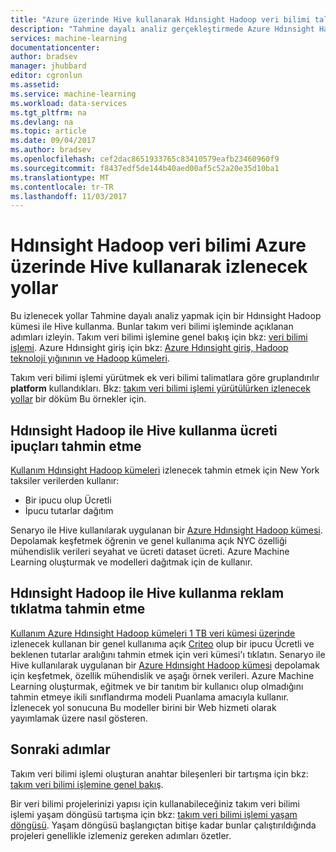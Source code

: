 ```yaml
---
title: "Azure üzerinde Hive kullanarak Hdınsight Hadoop veri bilimi talimatları | Microsoft Docs"
description: "Tahmine dayalı analiz gerçekleştirmede Azure Hdınsight Hadoop Hive kullanımı ile yol örnekleri takım veri bilimi işleminin."
services: machine-learning
documentationcenter: 
author: bradsev
manager: jhubbard
editor: cgronlun
ms.assetid: 
ms.service: machine-learning
ms.workload: data-services
ms.tgt_pltfrm: na
ms.devlang: na
ms.topic: article
ms.date: 09/04/2017
ms.author: bradsev
ms.openlocfilehash: cef2dac8651933765c83410579eafb23460960f9
ms.sourcegitcommit: f8437edf5de144b40aed00af5c52a20e35d10ba1
ms.translationtype: MT
ms.contentlocale: tr-TR
ms.lasthandoff: 11/03/2017
---
```

# <a name="hdinsight-hadoop-data-science-walkthroughs-using-hive-on-azure"></a>Hdınsight Hadoop veri bilimi Azure üzerinde Hive kullanarak izlenecek yollar 

Bu izlenecek yollar Tahmine dayalı analiz yapmak için bir Hdınsight Hadoop kümesi ile Hive kullanma. Bunlar takım veri bilimi işleminde açıklanan adımları izleyin. Takım veri bilimi işlemine genel bakış için bkz: [veri bilimi işlemi](overview.md). Azure Hdınsight giriş için bkz: [Azure Hdınsight giriş, Hadoop teknoloji yığınının ve Hadoop kümeleri](../../hdinsight/hadoop/apache-hadoop-introduction.md).

Takım veri bilimi işlemi yürütmek ek veri bilimi talimatlara göre gruplandırılır **platform** kullandıkları. Bkz: [takım veri bilimi işlemi yürütülürken izlenecek yollar](walkthroughs.md) bir döküm Bu örnekler için.


## <a name="predict-taxi-tips-using-hive-with-hdinsight-hadoop"></a>Hdınsight Hadoop ile Hive kullanma ücreti ipuçları tahmin etme

[Kullanım Hdınsight Hadoop kümeleri](hive-walkthrough.md) izlenecek tahmin etmek için New York taksiler verilerden kullanır: 

- Bir ipucu olup Ücretli 
- İpucu tutarlar dağıtım

Senaryo ile Hive kullanılarak uygulanan bir [Azure Hdınsight Hadoop kümesi](https://azure.microsoft.com/services/hdinsight/). Depolamak keşfetmek öğrenin ve genel kullanıma açık NYC özelliği mühendislik verileri seyahat ve ücreti dataset ücreti. Azure Machine Learning oluşturmak ve modelleri dağıtmak için de kullanır.

## <a name="predict-advertisement-clicks-using-hive-with-hdinsight-hadoop"></a>Hdınsight Hadoop ile Hive kullanma reklam tıklatma tahmin etme

[Kullanım Azure Hdınsight Hadoop kümeleri 1 TB veri kümesi üzerinde](hive-criteo-walkthrough.md) izlenecek kullanan bir genel kullanıma açık [Criteo](http://labs.criteo.com/downloads/download-terabyte-click-logs/) olup bir ipucu Ücretli ve beklenen tutarlar aralığını tahmin etmek için veri kümesi'ı tıklatın. Senaryo ile Hive kullanılarak uygulanan bir [Azure Hdınsight Hadoop kümesi](https://azure.microsoft.com/services/hdinsight/) depolamak için keşfetmek, özellik mühendislik ve aşağı örnek verileri. Azure Machine Learning oluşturmak, eğitmek ve bir tanıtım bir kullanıcı olup olmadığını tahmin etmeye ikili sınıflandırma modeli Puanlama amacıyla kullanır. İzlenecek yol sonucuna Bu modeller birini bir Web hizmeti olarak yayımlamak üzere nasıl gösteren.


## <a name="next-steps"></a>Sonraki adımlar

Takım veri bilimi işlemi oluşturan anahtar bileşenleri bir tartışma için bkz: [takım veri bilimi işlemine genel bakış](overview.md).

Bir veri bilimi projelerinizi yapısı için kullanabileceğiniz takım veri bilimi işlemi yaşam döngüsü tartışma için bkz: [takım veri bilimi işlemi yaşam döngüsü](lifecycle.md). Yaşam döngüsü başlangıçtan bitişe kadar bunlar çalıştırıldığında projeleri genellikle izlemeniz gereken adımları özetler. 

